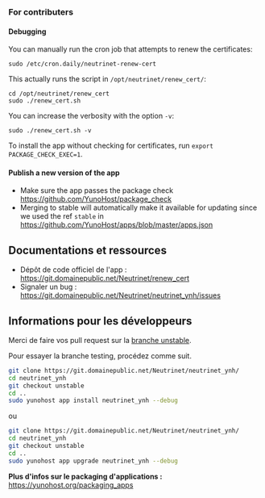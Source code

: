### For contributers
#### Debugging

You can manually run the cron job that attempts to renew the certificates:

```shell
sudo /etc/cron.daily/neutrinet-renew-cert
```

This actually runs the script in `/opt/neutrinet/renew_cert/`:

```shell
cd /opt/neutrinet/renew_cert
sudo ./renew_cert.sh
```

You can increase the verbosity with the option `-v`:

```shell
sudo ./renew_cert.sh -v
```

To install the app without checking for certificates, run `export PACKAGE_CHECK_EXEC=1`.

#### Publish a new version of the app

* Make sure the app passes the package check <https://github.com/YunoHost/package_check>
* Merging to stable will automatically make it available for updating since we used the ref `stable` in <https://github.com/YunoHost/apps/blob/master/apps.json>

## Documentations et ressources

* Dépôt de code officiel de l'app : https://git.domainepublic.net/Neutrinet/renew_cert
* Signaler un bug : https://git.domainepublic.net/Neutrinet/neutrinet_ynh/issues

## Informations pour les développeurs

Merci de faire vos pull request sur la [branche unstable](https://git.domainepublic.net/Neutrinet/neutrinet_ynh/-/tree/unstable).

Pour essayer la branche testing, procédez comme suit.

```sh
git clone https://git.domainepublic.net/Neutrinet/neutrinet_ynh/
cd neutrinet_ynh
git checkout unstable
cd ..
sudo yunohost app install neutrinet_ynh --debug
```

ou

```sh
git clone https://git.domainepublic.net/Neutrinet/neutrinet_ynh/
cd neutrinet_ynh
git checkout unstable
cd ..
sudo yunohost app upgrade neutrinet_ynh --debug
```

**Plus d'infos sur le packaging d'applications :** https://yunohost.org/packaging_apps
